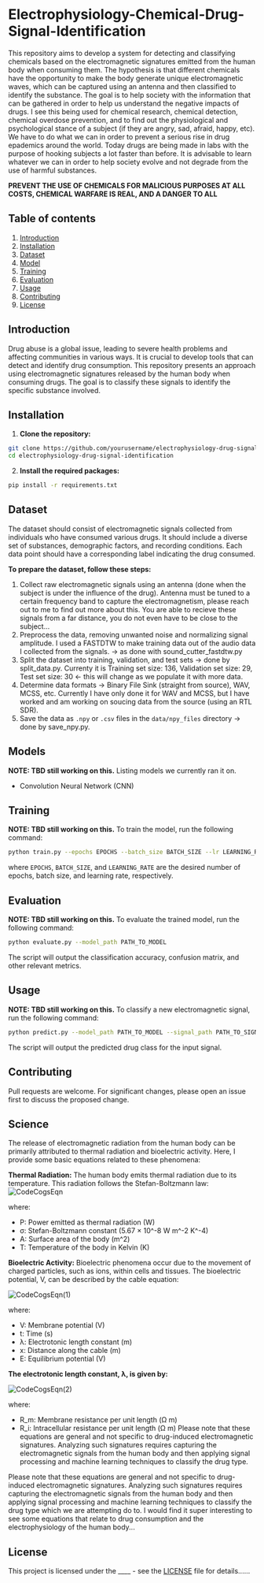 # Electrophysiology-Chemical-Drug-Signal-Identification

This repository aims to develop a system for detecting and classifying chemicals based on the electromagnetic signatures emitted from the human body when consuming them. The hypothesis is that different chemicals have the opportunity to make the body generate unique electromagnetic waves, which can be captured using an antenna and then classified to identify the substance. The goal is to help society with the information that can be gathered in order to help us understand the negative impacts of drugs. I see this being used for chemical research, chemical detection, chemical overdose prevention, and to find out the physiological and psychological stance of a subject (if they are angry, sad, afraid, happy, etc). We have to do what we can in order to prevent a serious rise in drug epademics around the world. Today drugs are being made in labs with the purpose of hooking subjects a lot faster than before. It is advisable to learn whatever we can in order to help society evolve and not degrade from the use of harmful substances.

**PREVENT THE USE OF CHEMICALS FOR MALICIOUS PURPOSES AT ALL COSTS, CHEMICAL WARFARE IS REAL, AND A DANGER TO ALL**

## Table of contents

1. [Introduction](#introduction)
2. [Installation](#installation)
3. [Dataset](#dataset)
4. [Model](#model)
5. [Training](#training)
6. [Evaluation](#evaluation)
7. [Usage](#usage)
8. [Contributing](#contributing)
9. [License](#license)

## Introduction

Drug abuse is a global issue, leading to severe health problems and affecting communities in various ways. It is crucial to develop tools that can detect and identify drug consumption. This repository presents an approach using electromagnetic signatures released by the human body when consuming drugs. The goal is to classify these signals to identify the specific substance involved.

## Installation

1. **Clone the repository:**
```bash
git clone https://github.com/yourusername/electrophysiology-drug-signal-identification.git
cd electrophysiology-drug-signal-identification
```
2. **Install the required packages:**
```bash
pip install -r requirements.txt
```

## Dataset

The dataset should consist of electromagnetic signals collected from individuals who have consumed various drugs. It should include a diverse set of substances, demographic factors, and recording conditions. Each data point should have a corresponding label indicating the drug consumed.

**To prepare the dataset, follow these steps:**

1. Collect raw electromagnetic signals using an antenna (done when the subject is under the influence of the drug). Antenna must be tuned to a certain frequency band to capture the electromagnetism, please reach out to me to find out more about this. You are able to recieve these signals from a far distance, you do not even have to be close to the subject...
2. Preprocess the data, removing unwanted noise and normalizing signal amplitude. I used a FASTDTW to make training data out of the audio data I collected from the signals. -> as done with sound_cutter_fastdtw.py
3. Split the dataset into training, validation, and test sets -> done by split_data.py. Currenty it is Training set size: 136, Validation set size: 29, Test set size: 30 <- this will change as we populate it with more data.
4. Determine data formats -> Binary File Sink (straight from source), WAV, MCSS, etc. Currently I have only done it for WAV and MCSS, but I have worked and am working on soucing data from the source (using an RTL SDR).
5. Save the data as `.npy` or `.csv` files in the `data/npy_files` directory -> done by save_npy.py.

## Models
**NOTE: TBD still working on this.**
Listing models we currently ran it on.
- Convolution Neural Network (CNN)

## Training
**NOTE: TBD still working on this.**
To train the model, run the following command:
```bash
python train.py --epochs EPOCHS --batch_size BATCH_SIZE --lr LEARNING_RATE
```
where `EPOCHS`, `BATCH_SIZE`, and `LEARNING_RATE` are the desired number of epochs, batch size, and learning rate, respectively.

## Evaluation
**NOTE: TBD still working on this.**
To evaluate the trained model, run the following command:
```bash
python evaluate.py --model_path PATH_TO_MODEL
```

The script will output the classification accuracy, confusion matrix, and other relevant metrics.

## Usage
**NOTE: TBD still working on this.**
To classify a new electromagnetic signal, run the following command:
```bash
python predict.py --model_path PATH_TO_MODEL --signal_path PATH_TO_SIGNAL
```

The script will output the predicted drug class for the input signal.

## Contributing

Pull requests are welcome. For significant changes, please open an issue first to discuss the proposed change.

## Science

The release of electromagnetic radiation from the human body can be primarily attributed to thermal radiation and bioelectric activity. Here, I provide some basic equations related to these phenomena:

**Thermal Radiation:**
The human body emits thermal radiation due to its temperature. This radiation follows the Stefan-Boltzmann law:
![CodeCogsEqn](https://user-images.githubusercontent.com/102178068/236707223-8c161cf2-9ee0-498c-8b52-59a03688ac78.png)

where:
- P: Power emitted as thermal radiation (W)
- σ: Stefan-Boltzmann constant (5.67 × 10^-8 W m^-2 K^-4)
- A: Surface area of the body (m^2)
- T: Temperature of the body in Kelvin (K)

**Bioelectric Activity:**
Bioelectric phenomena occur due to the movement of charged particles, such as ions, within cells and tissues. The bioelectric potential, V, can be described by the cable equation:

![CodeCogsEqn(1)](https://user-images.githubusercontent.com/102178068/236707232-737c9f14-8fa4-4335-ba68-cdead08fb256.png)


where:
- V: Membrane potential (V)
- t: Time (s)
- λ: Electrotonic length constant (m)
- x: Distance along the cable (m)
- E: Equilibrium potential (V)

**The electrotonic length constant, λ, is given by:**

![CodeCogsEqn(2)](https://user-images.githubusercontent.com/102178068/236707248-6107bdfd-406d-4ae2-8373-9dae709a35a2.png)

where:
- R_m: Membrane resistance per unit length (Ω m)
- R_i: Intracellular resistance per unit length (Ω m)
Please note that these equations are general and not specific to drug-induced electromagnetic signatures. Analyzing such signatures requires capturing the electromagnetic signals from the human body and then applying signal processing and machine learning techniques to classify the drug type.

Please note that these equations are general and not specific to drug-induced electromagnetic signatures. Analyzing such signatures requires capturing the electromagnetic signals from the human body and then applying signal processing and machine learning techniques to classify the drug type which we are attempting do to. I would find it super interesting to see some equations that relate to drug consumption and the electrophysiology of the human body...

## License

This project is licensed under the ____ - see the [LICENSE](LICENSE) file for details......
